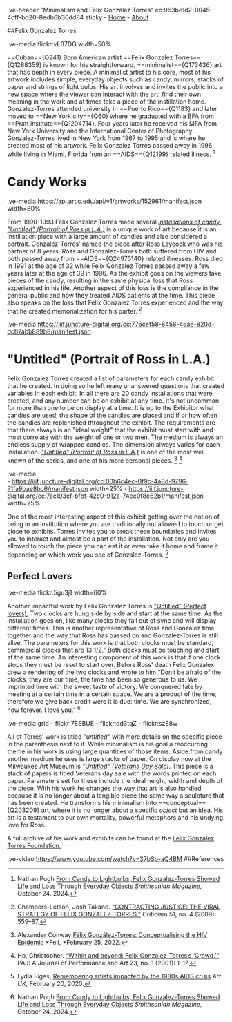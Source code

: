 .ve-header "Minimalism and Felix Gonzalez Torres" cc:963be1d2-0045-4cff-bd20-8edb6b30dd84 sticky
    - [Home](/)
    - [About](/about)


##Felix Gonzalez Torres

.ve-media flickr:vL87DG  width=50%

==Cuban=={Q241} Born American artist ==Felix Gonzalez Torres=={Q1288359} is known for his straightforward, ==minimalist=={Q173436} art that has depth in every piece. A minimalist artist to his core, most of his artwork includes simple, everyday objects such as candy, mirrors, stacks of paper and strings of light bulbs. His art involves and invites the public into a new space where the viewer can interact with the art, find their own meaning in the work and at times take a piece of the instillation home. 
Gonzalez-Torres attended university in ==Puerto Rico=={Q1183} and later moved to ==New York city=={Q60} where he  graduated with a BFA from ==Pratt institute=={Q1204714}. Four years later he received his MFA from New York University and the International Center of Photography. Gonzalez-Torres lived in New York from 1967 to 1995 and is where he created most of his artwork. Felix Gonzalez Torres passed away in 1996 while living in Miami, Florida from an ==AIDS=={Q12199} related illness. [^5]

# Candy Works

.ve-media https://api.artic.edu/api/v1/artworks/152961/manifest.json width=80%

From 1990-1993 Felix Gonzalez Torres made several [*installations of candy.*](https://publicdelivery.org/felix-gonzalez-torres-untitled-portrait-of-ross-in-l-a-1991/) [*"Untitled" (Portrait of Ross in L.A.)*](https://www.artic.edu/artworks/152961/untitled-portrait-of-ross-in-l-a) is a unique work of art because it is an instillation piece with a large amount of candies and also considered a portrait. Gonzalez-Torres' named the piece after Ross Laycock who was his partner of 8 years.  Ross and Gonzalez-Torres both suffered from HIV and both passed away from ==AIDS=={Q24976140} related illnesses. Ross died in 1991 at the age of 32 while Felix Gonzalez Torres passed away a few years later at the age of 39 in 1996. As the exhibit goes on the viewers take pieces of the candy, resulting in the same physical loss that Ross experienced in his life. Another aspect of this loss is the compliance in the general public and how they treated AIDS patients at the time. This piece also speaks on the loss that Felix Gonzalez Torres experienced and the way that he created memorialization for his parter. [^2] 

.ve-media  https://iiif.juncture-digital.org/cc:776cef58-8458-46ae-820d-dc87abb889b8/manifest.json 
# "Untitled" (Portrait of Ross in L.A.)
Felix Gonzalez Torres created a list of parameters for each candy exhibit that he created. In doing so he left many unanswered questions that created variables in each exhibit. In all there are 20 candy installations that were created, and any number can be on exhibit at any time. It's not uncommon for more than one to be on display at a time. It is up to the Exhibitor what candies are used, the shape of the candies are placed and if or how often the candies are replenished throughout the exhibit. 
The requirements are that there always is an "ideal weight" that the exhibit must start with and most correlate with the weight of one or two men. The medium is always an endless supply of wrapped candies. The dimension always varies for each installation. [*"Untitled" (Portrait of Ross in L.A.)*](https://felixonline.co.uk/articles/felix-gonzalez-torres-conceptualising-the-hiv-epidemic/) is one of the most well known of the series, and one of his more personal pieces.  [^1] [^3]


.ve-media  
      - https://iiif.juncture-digital.org/cc:00b6c4ec-0f9c-4a8d-9796-71fa9bae8bc6/manifest.json width=25% 
      - https://iiif.juncture-digital.org/cc:7ac193cf-bfbf-42c0-912a-74ee0f8e62b1/manifest.json width=25%  
      
One of the most interesting aspect of this exhibit getting over the notion of being in an institution where you are traditionally not allowed to touch or get close to exhibits. Torres invites you to break these boundaries and invites you to interact and almost be a part of the installation. Not only are you allowed to touch the piece you can eat it or even take it home and frame it depending on which work you see of Gonzalez-Torres.  [^4] 

## Perfect Lovers 

.ve-media flickr:5gu3j1 width=60%

Another impactful work by Felix Gonzalez Torres is ["Untitled" (Perfect lovers).](https://www.thelondonlist.com/culture/felix-gonzalez-torres) Two clocks are hung side by side and start at the same time. As the installation goes on, like many clocks they fall out of sync and will display different times. This is another representative of Ross and Gonzalez time together and the way that Ross has passed on and Gonzalez-Torres is still alive. The parameters for this work is that both clocks must be standard, commercial clocks that are 13 1/2." Both clocks must be touching and start at the same time. An interesting component of this work is that if one clock stops they must be reset to start over. 
Before Ross' death Felix Gonzalex drew a rendering of the two clocks and wrote to him “Don’t be afraid of the clocks, they are our time, the time has been so generous to us. We imprinted time with the sweet taste of victory. We conquered fate by meeting at a certain time in a certain space. We are a product of the time, therefore we give back credit were it is due: time. We are synchronized, now forever. I love you.” [^5]


.ve-media grid
    - flickr:7ESBUE 
    - flickr:dd3tqZ
    - flickr:szE8w


All of Torres' work is titled *"untitled"* with more details on the specific piece in the parenthesis next to it. While minimalism is his goal a reoccurring theme in his work is using large quantities of those items. Aside from candy another medium he uses is large stacks of paper. On display now at the Milwaukee Art Museum is [*"Untitled" (Veterans Day Sale)*](https://collection.mam.org/details.php?id=1691). This piece is a stack of papers is titled Veterans day sale with the words printed on each paper. Parameters set for these include the ideal height, width and depth of the piece. With his work he changes the way that art is also handled because it is no longer about a tangible piece the same way a sculpture that has been created. He transforms his minimalism into ==conceptual=={Q203209} art, where it is no longer about a specific *object* but an idea. His art is a testament to our own mortality, powerful metaphors and his undying love for Ross. 

A full archive of his work and exhibits can be found at the [Felix Gonzalez Torres Foundation.](https://www.felixgonzalez-torresfoundation.org/) 


.ve-video https://www.youtube.com/watch?v=37bSb-aQ4BM 
##References
[^1]: Alexander Conway [Félix González-Torres: Conceptualising the HIV Epidemic](https://felixonline.co.uk/articles/felix-gonzalez-torres-conceptualising-the-hiv-epidemic/) *Feli, *February 25, 2022.
[^2]:Chambers-Letson, Josh Takano. [“CONTRACTING JUSTICE: THE VIRAL STRATEGY OF FELIX GONZALEZ-TORRES.”](https://www.jstor.org/stable/23131532) Criticism 51, no. 4 (2009): 559–87. 
[^3]: Ho, Christopher. [“Within and beyond: Felix Gonzalez-Torres’s ‘Crowd.’”](https://www.jstor.org/stable/3246486) PAJ: A Journal of Performance and Art 23, no. 1 (2001): 1–17. 
[^4]: Lydia Figes, [Remembering artists impacted by the 1980s AIDS crisis](https://artuk.org/discover/stories/remembering-artists-impacted-by-the-1980s-aids-crisis) *Art UK,* February 20, 2020.
[^5]:Nathan Pugh [From Candy to Lightbulbs, Felix Gonzalez-Torres Showed Life and Loss Through Everyday Objects](https://www.smithsonianmag.com/smithsonian-institution/from-candy-to-lightbulbs-felix-gonzalez-torres-showed-life-and-loss-through-everyday-objects-180985302/) *Smithsonian Magazine,* October 24. 2024.
[^6]:[Rounthwaite, Adair. [“Split Witness: Metaphorical Extensions of Life in the Art of Felix Gonzalez-Torres.”](https://www.jstor.org/stable/10.1525/rep.2010.109.1.35) Representations 109, no. 1 (2010): 35–56.
[^7]: Stefanie Graf, [Felix Gonzalez-Torres: Haunting Works of an Artist Afflicted with AIDS](https://www.thecollector.com/felix-gonzalez-torres-haunting-works-aids-artist/) *The Collector,* May 30, 2021.